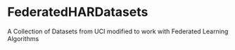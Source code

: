 # FederatedHARDatasets
A Collection of Datasets from UCI modified to work with Federated Learning Algorithms

